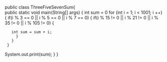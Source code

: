 

public class ThreeFiveSevenSum{  
   public static void main(String[] args) {
     int sum = 0
     for (int i = 1; i < 1001; i ++) {
       if(i % 3 == 0 || i % 5 == 0 || i % 7 == 0) {
         if(i % 15 != 0 || i % 21 != 0 || i % 35 != 0 || i % 105 != 0) {
       
       int sum = sum + i;
         }
       }
     }

  System.out.print(sum);
   }
}

```
